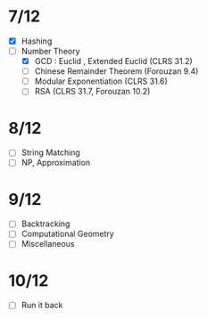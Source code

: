 # 7/12
- [x] Hashing
- [ ] Number Theory
	- [x] GCD : Euclid , Extended Euclid (CLRS 31.2)
	- [ ] Chinese Remainder Theorem (Forouzan 9.4)
	- [ ] Modular Exponentiation (CLRS 31.6)
	- [ ] RSA (CLRS 31.7, Forouzan 10.2)

# 8/12
- [ ] String Matching
- [ ] NP, Approximation
# 9/12
- [ ] Backtracking
- [ ] Computational Geometry
- [ ] Miscellaneous
# 10/12
- [ ] Run it back